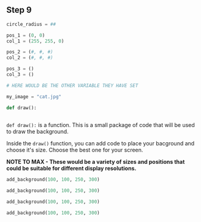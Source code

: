## Step 9

```python
circle_radius = ##

pos_1 = (0, 0) 
col_1 = (255, 255, 0)

pos_2 = (#, #, #)
col_2 = (#, #, #)

pos_3 = ()
col_3 = ()

# HERE WOULD BE THE OTHER VARIABLE THEY HAVE SET

my_image = "cat.jpg"

def draw():
    
```

`def draw():` is a function. This is a small package of code that will be used to draw the background.

Inside the `draw()` function, you can add code to place your bacground and choose it's size. Choose the best one for your screen.

**NOTE TO MAX - These would be a variety of sizes and positions that could be suitable for different display resolutions.**
```python
add_background(100, 100, 250, 300)
```
```python
add_background(100, 100, 250, 300)
```
```python
add_background(100, 100, 250, 300)
```
```python
add_background(100, 100, 250, 300)
```
